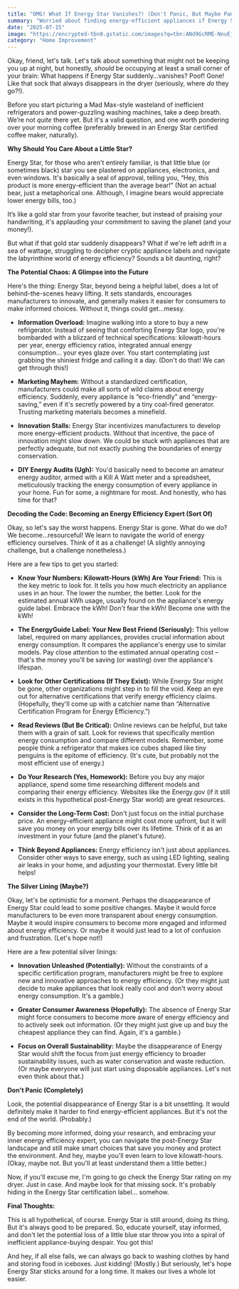 ```yaml
---
title: "OMG! What If Energy Star Vanishes?! (Don't Panic, But Maybe Panic a Little)"
summary: "Worried about finding energy-efficient appliances if Energy Star disappears? Let's explore the potential chaos, decode cryptic appliance labels, and maybe even learn to love kilowatt-hours. A (slightly) humorous guide to surviving the post-Energy Star apocalypse (probably)."
date: "2025-07-15"
image: "https://encrypted-tbn0.gstatic.com/images?q=tbn:ANd9GcRME-NnuEjxljoVMCZLjQVx0YDrZbbJ8E48Iw&s"
category: "Home Improvement"
---
```


Okay, friend, let's talk. Let's talk about something that might not be keeping you up at night, but honestly, _should_ be occupying at least a small corner of your brain: What happens if Energy Star suddenly…vanishes? Poof! Gone! Like that sock that always disappears in the dryer (seriously, where _do_ they go?!).

Before you start picturing a Mad Max-style wasteland of inefficient refrigerators and power-guzzling washing machines, take a deep breath. We’re not _quite_ there yet. But it's a valid question, and one worth pondering over your morning coffee (preferably brewed in an Energy Star certified coffee maker, naturally).

**Why Should You Care About a Little Star?**

Energy Star, for those who aren't entirely familiar, is that little blue (or sometimes black) star you see plastered on appliances, electronics, and even windows. It's basically a seal of approval, telling you, “Hey, this product is more energy-efficient than the average bear!” (Not an actual bear, just a metaphorical one. Although, I imagine bears would appreciate lower energy bills, too.)

It’s like a gold star from your favorite teacher, but instead of praising your handwriting, it's applauding your commitment to saving the planet (and your money!).

But what if that gold star suddenly disappears? What if we're left adrift in a sea of wattage, struggling to decipher cryptic appliance labels and navigate the labyrinthine world of energy efficiency? Sounds a bit daunting, right?

**The Potential Chaos: A Glimpse into the Future**

Here's the thing: Energy Star, beyond being a helpful label, does a lot of behind-the-scenes heavy lifting. It sets standards, encourages manufacturers to innovate, and generally makes it easier for consumers to make informed choices. Without it, things could get…messy.

- **Information Overload:** Imagine walking into a store to buy a new refrigerator. Instead of seeing that comforting Energy Star logo, you're bombarded with a blizzard of technical specifications: kilowatt-hours per year, energy efficiency ratios, integrated annual energy consumption… your eyes glaze over. You start contemplating just grabbing the shiniest fridge and calling it a day. (Don't do that! We can get through this!)

- **Marketing Mayhem:** Without a standardized certification, manufacturers could make all sorts of wild claims about energy efficiency. Suddenly, every appliance is “eco-friendly” and “energy-saving,” even if it's secretly powered by a tiny coal-fired generator. Trusting marketing materials becomes a minefield.

- **Innovation Stalls:** Energy Star incentivizes manufacturers to develop more energy-efficient products. Without that incentive, the pace of innovation might slow down. We could be stuck with appliances that are perfectly adequate, but not exactly pushing the boundaries of energy conservation.

- **DIY Energy Audits (Ugh):** You'd basically need to become an amateur energy auditor, armed with a Kill A Watt meter and a spreadsheet, meticulously tracking the energy consumption of every appliance in your home. Fun for some, a nightmare for most. And honestly, who has time for that?

**Decoding the Code: Becoming an Energy Efficiency Expert (Sort Of)**

Okay, so let's say the worst happens. Energy Star is gone. What do we do? We become…resourceful! We learn to navigate the world of energy efficiency ourselves. Think of it as a challenge! (A slightly annoying challenge, but a challenge nonetheless.)

Here are a few tips to get you started:

- **Know Your Numbers: Kilowatt-Hours (kWh) Are Your Friend:** This is the key metric to look for. It tells you how much electricity an appliance uses in an hour. The lower the number, the better. Look for the estimated annual kWh usage, usually found on the appliance's energy guide label. Embrace the kWh! Don't fear the kWh! Become one with the kWh!

- **The EnergyGuide Label: Your New Best Friend (Seriously):** This yellow label, required on many appliances, provides crucial information about energy consumption. It compares the appliance's energy use to similar models. Pay close attention to the estimated annual operating cost – that's the money you'll be saving (or wasting) over the appliance's lifespan.

- **Look for Other Certifications (If They Exist):** While Energy Star might be gone, other organizations might step in to fill the void. Keep an eye out for alternative certifications that verify energy efficiency claims. (Hopefully, they'll come up with a catchier name than “Alternative Certification Program for Energy Efficiency.”)

- **Read Reviews (But Be Critical):** Online reviews can be helpful, but take them with a grain of salt. Look for reviews that specifically mention energy consumption and compare different models. Remember, some people think a refrigerator that makes ice cubes shaped like tiny penguins is the epitome of efficiency. (It's cute, but probably not the most efficient use of energy.)

- **Do Your Research (Yes, Homework):** Before you buy any major appliance, spend some time researching different models and comparing their energy efficiency. Websites like the Energy.gov (if it still exists in this hypothetical post-Energy Star world) are great resources.

- **Consider the Long-Term Cost:** Don't just focus on the initial purchase price. An energy-efficient appliance might cost more upfront, but it will save you money on your energy bills over its lifetime. Think of it as an investment in your future (and the planet's future).

- **Think Beyond Appliances:** Energy efficiency isn't just about appliances. Consider other ways to save energy, such as using LED lighting, sealing air leaks in your home, and adjusting your thermostat. Every little bit helps!

**The Silver Lining (Maybe?)**

Okay, let's be optimistic for a moment. Perhaps the disappearance of Energy Star could lead to some positive changes. Maybe it would force manufacturers to be even more transparent about energy consumption. Maybe it would inspire consumers to become more engaged and informed about energy efficiency. Or maybe it would just lead to a lot of confusion and frustration. (Let's hope not!)

Here are a few potential silver linings:

- **Innovation Unleashed (Potentially):** Without the constraints of a specific certification program, manufacturers might be free to explore new and innovative approaches to energy efficiency. (Or they might just decide to make appliances that look really cool and don't worry about energy consumption. It's a gamble.)

- **Greater Consumer Awareness (Hopefully):** The absence of Energy Star might force consumers to become more aware of energy efficiency and to actively seek out information. (Or they might just give up and buy the cheapest appliance they can find. Again, it's a gamble.)

- **Focus on Overall Sustainability:** Maybe the disappearance of Energy Star would shift the focus from just energy efficiency to broader sustainability issues, such as water conservation and waste reduction. (Or maybe everyone will just start using disposable appliances. Let's not even think about that.)

**Don't Panic (Completely)**

Look, the potential disappearance of Energy Star is a bit unsettling. It would definitely make it harder to find energy-efficient appliances. But it's not the end of the world. (Probably.)

By becoming more informed, doing your research, and embracing your inner energy efficiency expert, you can navigate the post-Energy Star landscape and still make smart choices that save you money and protect the environment. And hey, maybe you'll even learn to love kilowatt-hours. (Okay, maybe not. But you'll at least understand them a little better.)

Now, if you'll excuse me, I'm going to go check the Energy Star rating on my dryer. Just in case. And maybe look for that missing sock. It's probably hiding in the Energy Star certification label… somehow.

**Final Thoughts:**

This is all hypothetical, of course. Energy Star is still around, doing its thing. But it's always good to be prepared. So, educate yourself, stay informed, and don't let the potential loss of a little blue star throw you into a spiral of inefficient appliance-buying despair. You got this!

And hey, if all else fails, we can always go back to washing clothes by hand and storing food in iceboxes. Just kidding! (Mostly.) But seriously, let's hope Energy Star sticks around for a long time. It makes our lives a whole lot easier.
